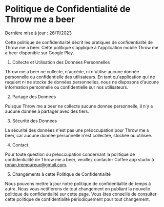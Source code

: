 # Politique de Confidentialité de Throw me a beer

Dernière mise à jour : 26/11/2023

Cette politique de confidentialité décrit les pratiques de confidentialité de Throw me a beer. Cette politique s'applique à l'application mobile Throw me a beer disponible sur Google Play.

1. Collecte et Utilisation des Données Personnelles

Throw me a beer ne collecte, n'accède, ni n'utilise aucune donnée personnelle ou confidentielle des utilisateurs. En tant qu'application qui ne requiert ni ne stocke de données personnelles, nous ne disposons d'aucune information personnelle ou confidentielle sur nos utilisateurs.

2. Partage des Données

Puisque Throw me a beer ne collecte aucune donnée personnelle, il n'y a aucune donnée à partager avec des tiers.

3. Sécurité des Données

La sécurité des données n'est pas une préoccupation pour Throw me a beer, car aucune donnée personnelle n'est collectée, stockée ou utilisée.

4. Contact

Pour toute question ou préoccupation concernant la politique de confidentialité de Throw me a beer, veuillez contacter Coffee app studio à ronan.tremoureux@gmail.com.

5. Changements à cette Politique de Confidentialité

Nous pouvons mettre à jour notre politique de confidentialité de temps à autre. Nous vous notifierons de tout changement en publiant la nouvelle politique de confidentialité sur cette page. Vous êtes conseillé de consulter cette politique de confidentialité périodiquement pour tout changement.
